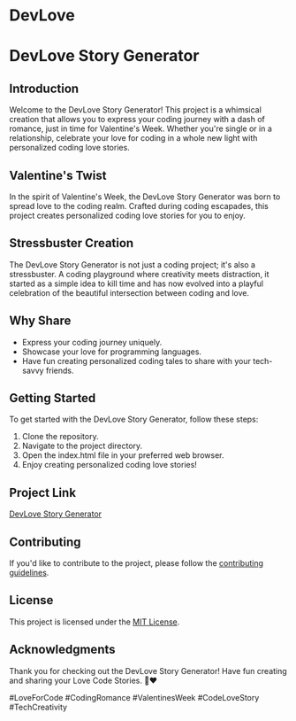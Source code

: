 # DevLove
 
# DevLove Story Generator

## Introduction

Welcome to the DevLove Story Generator! This project is a whimsical creation that allows you to express your coding journey with a dash of romance, just in time for Valentine's Week. Whether you're single or in a relationship, celebrate your love for coding in a whole new light with personalized coding love stories.

## Valentine's Twist

In the spirit of Valentine's Week, the DevLove Story Generator was born to spread love to the coding realm. Crafted during coding escapades, this project creates personalized coding love stories for you to enjoy.

## Stressbuster Creation

The DevLove Story Generator is not just a coding project; it's also a stressbuster. A coding playground where creativity meets distraction, it started as a simple idea to kill time and has now evolved into a playful celebration of the beautiful intersection between coding and love.

## Why Share

- Express your coding journey uniquely.
- Showcase your love for programming languages.
- Have fun creating personalized coding tales to share with your tech-savvy friends.

## Getting Started

To get started with the DevLove Story Generator, follow these steps:

1. Clone the repository.
2. Navigate to the project directory.
3. Open the index.html file in your preferred web browser.
4. Enjoy creating personalized coding love stories!

## Project Link

[DevLove Story Generator](https://lnkd.in/gk3-uMuc)

## Contributing

If you'd like to contribute to the project, please follow the [contributing guidelines](CONTRIBUTING.md).

## License

This project is licensed under the [MIT License](LICENSE).

## Acknowledgments

Thank you for checking out the DevLove Story Generator! Have fun creating and sharing your Love Code Stories. 🚀❤️

\#LoveForCode #CodingRomance #ValentinesWeek #CodeLoveStory #TechCreativity
